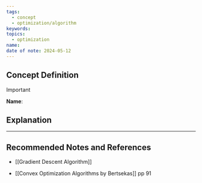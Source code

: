 ```yaml
---
tags:
  - concept
  - optimization/algorithm
keywords: 
topics:
  - optimization
name: 
date of note: 2024-05-12
---
```


## Concept Definition

>[!important]
>**Name**: 



## Explanation





-----------
##  Recommended Notes and References

- [[Gradient Descent Algorithm]]


- [[Convex Optimization Algorithms by Bertsekas]] pp 91